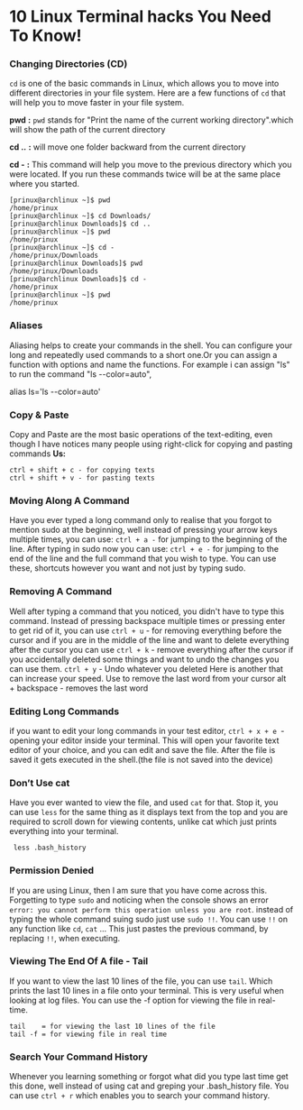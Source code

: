 # 10 Linux Terminal hacks You Need To Know!

### Changing Directories (CD)

`cd` is one of the basic commands in Linux, which  allows you to move into different directories in your file system. Here are a few functions of `cd` that will help you to move faster in your file system.

**pwd** **:** `pwd` stands for "Print the name of the current working directory".which will show the path of the current directory

**cd ..** **:** will move one folder backward from the current directory

**cd -** **:** This command will help you move to the previous directory which you were located. If you run these commands twice will be at the same place where you started.
```
[prinux@archlinux ~]$ pwd
/home/prinux
[prinux@archlinux ~]$ cd Downloads/
[prinux@archlinux Downloads]$ cd ..
[prinux@archlinux ~]$ pwd
/home/prinux
[prinux@archlinux ~]$ cd -
/home/prinux/Downloads
[prinux@archlinux Downloads]$ pwd
/home/prinux/Downloads
[prinux@archlinux Downloads]$ cd -
/home/prinux
[prinux@archlinux ~]$ pwd
/home/prinux
```




### Aliases

Aliasing helps to create your commands in the shell. You can configure your long and repeatedly used commands to a short one.Or you can assign a function with options and name the functions. For example i can assign "ls" to run the command "ls --color=auto", 

alias ls='ls --color=auto'


### Copy & Paste 

Copy and Paste are the most basic operations of the text-editing, even though I have notices many people using  right-click for copying and pasting commands
**Us:** 
```
ctrl + shift + c - for copying texts 
ctrl + shift + v - for pasting texts
```

### Moving Along A Command
Have you ever typed a long command only to realise that you forgot to mention sudo at the beginning, well instead of pressing your arrow keys multiple times, you can use: 
`ctrl + a -` for jumping to the beginning of the line.
After typing in sudo now you can use:
`ctrl + e -` for jumping to the end of the line and the full command that you wish to type.
You can use these, shortcuts however you want and not just by typing sudo.


### Removing A Command
Well after typing a command that you noticed, you didn't have to type this command. Instead of pressing backspace multiple times or pressing enter to get rid of it, you can use
`ctrl + u` - for removing everything before the cursor
and if you are in the middle of the line and want to delete everything after the cursor you can use
`ctrl + k` - remove everything after the cursor
if you accidentally deleted some things and want to undo the changes you can use them.
`ctrl + y` - Undo whatever you deleted
Here is another that can increase your speed. Use to remove the last word from your cursor alt + backspace - removes the last word

### Editing Long Commands

if you want to edit your long commands in your test editor, `ctrl + x + e `- opening your editor inside your terminal. This will open your favorite text editor of your choice, and you can edit and save the file. After the file is saved it gets executed in the shell.(the file is not saved into the device)

### Don’t Use cat

Have you ever wanted to view the file, and used `cat` for that. Stop it, you can use `less` for the same thing as it displays text from the top and you are required to scroll down for viewing contents, unlike cat which just prints everything into your terminal.

``` less .bash_history```

### Permission Denied

If you are using Linux, then I am sure that you have come across this. Forgetting to type `sudo` and noticing when the console shows an error `error: you cannot perform this operation unless you are root`. instead of typing the whole command suing sudo just use `sudo !!`. You can use `!!` on any function like `cd`, `cat` … This just pastes the previous command, by replacing `!!`, when executing.

### Viewing The End Of A file - Tail

If you want to view the last 10 lines of the file, you can use `tail`. Which prints the last 10 lines in a file onto your terminal. This is very useful when looking at log files. You can use the -f option for viewing the file in real-time. 

```
tail    = for viewing the last 10 lines of the file 
tail -f = for viewing file in real time
```

### Search Your Command History

Whenever you learning something or forgot what did you type last time get this done, well instead of using cat and greping your .bash_history file. You can use `ctrl + r` which enables you to search your command history.























 


